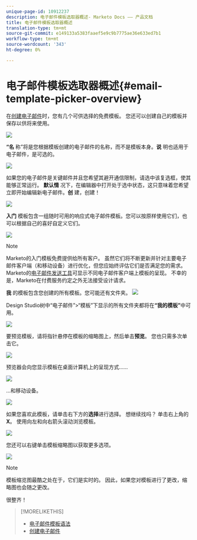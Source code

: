 ```yaml
---
unique-page-id: 10912237
description: 电子邮件模板选取器概述- Marketo Docs —— 产品文档
title: 电子邮件模板选取器概述
translation-type: tm+mt
source-git-commit: e149133a5383faaef5e9c9b7775ae36e633ed7b1
workflow-type: tm+mt
source-wordcount: '343'
ht-degree: 0%

---
```



# 电子邮件模板选取器概述{#email-template-picker-overview}

在[创建电子邮件](../../../../product-docs/email-marketing/general/creating-an-email/create-an-email.md)时，您有几个可供选择的免费模板。 您还可以创建自己的模板并保存以供将来使用。

![](assets/starter-templates.png)

**“名** 称”将是您根据模板创建的电子邮件的名称，而不是模板本身。**说** 明也适用于电子邮件，是可选的。

![](assets/two-2.png)

如果您的电子邮件是关键邮件并且您希望其避开通信限制，请选中该复选框，使其能够正常运行。 [](../../../../product-docs/email-marketing/general/functions-in-the-editor/make-an-email-operational.md)**默认情** 况下，在编辑器中打开处于选中状态，这只意味着您希望立即开始编辑新电子邮件。**创** 建，创建！

![](assets/three-2.png)

**入门** 模板包含一组随时可用的响应式电子邮件模板。您可以按原样使用它们，也可以根据自己的喜好自定义它们。

![](assets/starter-templates.png)

>[!NOTE]
>
>Marketo的入门模板免费提供给所有客户。 虽然它们将不断更新并针对主要电子邮件客户端（和移动设备）进行优化，但您应始终评估它们是否满足您的需求。 Marketo的[电子邮件发送工具](http://docs.marketo.com/display/DOCS/Email+Deliverability+Tool)可显示不同电子邮件客户端上模板的呈现。 不幸的是，Marketo在付费服务约定之外无法接受设计请求。

**我** 的模板包含您创建的所有模板。您可能还有文件夹。   ![](assets/five-2.png)

Design Studio树中“电子邮件”>“模板”下显示的所有文件夹都将在&#x200B;**“我的模板”**&#x200B;中可用。

![](assets/six-1.png)

要预览模板，请将指针悬停在模板的缩略图上，然后单击&#x200B;**预览**。 您也只需多次单击它。

![](assets/seven-1.png)

预览器会向您显示模板在桌面计算机上的呈现方式……

![](assets/eight-1.png)

...和移动设备。

![](assets/nine-1.png)

如果您喜欢此模板，请单击右下方的&#x200B;**选择**&#x200B;进行选择。 想继续找吗？ 单击右上角的&#x200B;**X**。 使用向左和向右箭头滚动浏览模板。

![](assets/ten-1.png)

您还可以右键单击模板缩略图以获取更多选项。

![](assets/eleven-1.png)

>[!NOTE]
>
>模板缩览图最酷之处在于，它们是实时的。 因此，如果您对模板进行了更改，缩略图也会随之更改。

很整齐！

>[!MORELIKETHIS]
>
>* [电子邮件模板语法](email-template-syntax.md)
>* [创建电子邮件](../../../../product-docs/email-marketing/general/creating-an-email/create-an-email.md)

>



